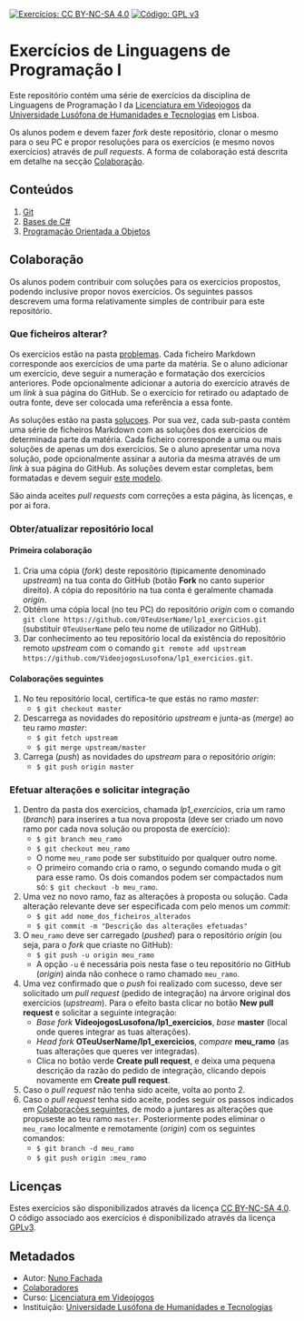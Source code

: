 <!--
Exercícios de Linguagens de Programação I (c) by Nuno Fachada

Exercícios de Linguagens de Programação I is licensed under a Creative Commons
Attribution-NonCommercial-ShareAlike 4.0 International License.

You should have received a copy of the license along with this
work. If not, see <http://creativecommons.org/licenses/by-nc-sa/4.0/>.
-->

[![Exercícios: CC BY-NC-SA 4.0](https://img.shields.io/badge/Exercícios-CC%20BY--NC--SA%204.0-lightgrey.svg)](https://creativecommons.org/licenses/by-nc-sa/4.0/)
[![Código: GPL v3](https://img.shields.io/badge/Código-GPL%20v3-blue.svg)](https://www.gnu.org/licenses/gpl-3.0)

# Exercícios de Linguagens de Programação I

Este repositório contém uma série de exercícios da disciplina de Linguagens de
Programação I da [Licenciatura em Videojogos][lv] da
[Universidade Lusófona de Humanidades e Tecnologias][ULHT] em Lisboa.

Os alunos podem e devem fazer _fork_ deste repositório, clonar o mesmo para o
seu PC e propor resoluções para os exercícios (e mesmo novos exercícios)
através de _pull requests_. A forma de colaboração está descrita em detalhe na
secção [Colaboração](#colab).

## Conteúdos

1. [Git](problemas/01_git.md)
2. [Bases de C#](problemas/02_bases_cs.md)
3. [Programação Orientada a Objetos](problemas/03_poo.md)

<!--
4. [UML e design de classes](problemas/04_uml.md)
5. [Tópicos avançados de C#](problemas/05_avancado.md)-->

<a name="colab" />

## Colaboração

Os alunos podem contribuir com soluções para os exercícios propostos, podendo
inclusive propor novos exercícios. Os seguintes passos descrevem uma forma
relativamente simples de contribuir para este repositório.

### Que ficheiros alterar?

Os exercícios estão na pasta [problemas](problemas). Cada ficheiro Markdown
corresponde aos exercícios de uma parte da matéria. Se o aluno adicionar um
exercício, deve seguir a numeração e formatação dos exercícios anteriores. Pode
opcionalmente adicionar a autoria do exercício através de um _link_ à sua
página do GitHub. Se o exercício for retirado ou adaptado de outra fonte, deve
ser colocada uma referência a essa fonte.

As soluções estão na pasta [solucoes](solucoes). Por sua vez, cada sub-pasta
contém uma série de ficheiros Markdown com as soluções dos exercícios de
determinada parte da matéria. Cada ficheiro corresponde a uma ou mais soluções
de apenas um dos exercícios. Se o aluno apresentar uma nova solução, pode
opcionalmente assinar a autoria da mesma através de um _link_ à sua página do
GitHub. As soluções devem estar completas, bem formatadas e devem seguir
[este modelo](solucoes/02_bases_cs/01.md).

São ainda aceites _pull requests_ com correções a esta página, às licenças, e
por ai fora.

### Obter/atualizar repositório local

#### Primeira colaboração

1. Cria uma cópia (*fork*) deste repositório (tipicamente denominado
   _upstream_) na tua conta do GitHub (botão **Fork** no canto superior direito).
A cópia do repositório na tua conta é geralmente chamada _origin_.
2. Obtém uma cópia local (no teu PC) do repositório _origin_ com o comando
   `git clone https://github.com/OTeuUserName/lp1_exercicios.git` (substituir
   `OTeuUserName` pelo teu nome de utilizador no GitHub).
3. Dar conhecimento ao teu repositório local da existência do repositório
   remoto _upstream_ com o comando
   `git remote add upstream https://github.com/VideojogosLusofona/lp1_exercicios.git`.

<a name="colabseg" />

#### Colaborações seguintes

1. No teu repositório local, certifica-te que estás no ramo _master_:
   * `$ git checkout master`
2. Descarrega as novidades do repositório _upstream_ e junta-as (_merge_) ao
   teu ramo _master_:
   * `$ git fetch upstream`
   * `$ git merge upstream/master`
3. Carrega (_push_) as novidades do _upstream_ para o repositório _origin_:
   * `$ git push origin master`

### Efetuar alterações e solicitar integração

1. Dentro da pasta dos exercícios, chamada *lp1_exercicios*, cria um ramo
   (_branch_) para inserires a tua nova proposta (deve ser criado um novo ramo
   por cada nova solução ou proposta de exercício):
   * `$ git branch meu_ramo`
   * `$ git checkout meu_ramo`
   * O nome `meu_ramo` pode ser substituído por qualquer outro nome.
   * O primeiro comando cria o ramo, o segundo comando muda o git para esse
     ramo. Os dois comandos podem ser compactados num só:
     `$ git checkout -b meu_ramo`.
2. Uma vez no novo ramo, faz as alterações à proposta ou solução. Cada
   alteração relevante deve ser especificada com pelo menos um _commit_:
   * `$ git add nome_dos_ficheiros_alterados`
   * `$ git commit -m "Descrição das alterações efetuadas"`
3. O `meu_ramo` deve ser carregado (_pushed_) para o repositório _origin_ (ou
   seja, para o *fork* que criaste no GitHub):
   * `$ git push -u origin meu_ramo`
   * A opção `-u` é necessária pois nesta fase o teu repositório no GitHub
     (_origin_) ainda não conhece o ramo chamado `meu_ramo`.
4. Uma vez confirmado que o _push_ foi realizado com sucesso, deve ser
   solicitado um *pull request* (pedido de integração) na árvore original dos
   exercícios (_upstream_). Para o efeito basta clicar no botão
   **New pull request** e solicitar a seguinte integração:
   * _Base fork_ **VideojogosLusofona/lp1_exercicios**, _base_ **master**
     (local onde queres integrar as tuas alterações).
   * _Head fork_ **OTeuUserName/lp1_exercicios**, _compare_ **meu_ramo** (as
     tuas alterações que queres ver integradas).
   * Clica no botão verde **Create pull request**, e deixa uma pequena
     descrição da razão do pedido de integração, clicando depois novamente em
     **Create pull request**.
5. Caso o _pull request_ não tenha sido aceite, volta ao ponto 2.
6. Caso o _pull request_ tenha sido aceite, podes seguir os passos indicados
   em [Colaborações seguintes](#colabseg), de modo a juntares as alterações que
   propuseste ao teu ramo `master`. Posteriormente podes eliminar o `meu_ramo`
   localmente e remotamente (_origin_) com os seguintes comandos:
   * `$ git branch -d meu_ramo`
   * `$ git push origin :meu_ramo`

## Licenças

Estes exercícios são disponibilizados através da licença [CC BY-NC-SA 4.0].
O código associado aos exercícios é disponibilizado através da licença [GPLv3].

## Metadados

* Autor: [Nuno Fachada]
* [Colaboradores](https://github.com/VideojogosLusofona/lp1_exercicios/graphs/contributors)
* Curso: [Licenciatura em Videojogos][lv]
* Instituição: [Universidade Lusófona de Humanidades e Tecnologias][ULHT]

[GPLv3]:https://www.gnu.org/licenses/gpl-3.0.en.html
[CC BY-NC-SA 4.0]:https://creativecommons.org/licenses/by-nc-sa/4.0/
[lv]:https://www.ulusofona.pt/licenciatura/videojogos
[Nuno Fachada]:https://github.com/fakenmc
[ULHT]:https://www.ulusofona.pt/
